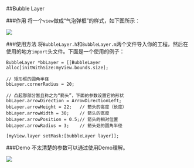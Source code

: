 ##Bubble Layer

###作用 
将一个`view`做成“气泡弹框”的样式，如下图所示：

![](https://ws3.sinaimg.cn/large/006tNbRwgy1fw3lxuse6ej313r0m11kx.jpg)

###使用方法
将`BubbleLayer.h`和`BubbleLayer.m`两个文件导入你的工程，然后在使用的地方`import`头文件。下面是一个使用的例子：

```objc
BubbleLayer *bbLayer = [[BubbleLayer alloc]initWithSize:myView.bounds.size];

// 矩形框的圆角半径
bbLayer.cornerRadius = 20;

// 凸起那部分暂且称之为“箭头”，下面的参数设置它的形状
bbLayer.arrowDirection = ArrowDirectionLeft;
bbLayer.arrowHeight = 22;   // 箭头的高度（长度）
bbLayer.arrowWidth = 30;    // 箭头的宽度
bbLayer.arrowPosition = 0.5;// 箭头的相对位置
bbLayer.arrowRadius = 3;    // 箭头处的圆角半径

[myView.layer setMask:[bubbleLayer layer]];

```


###Demo
不太清楚的参数可以通过使用Demo理解。

![](https://ws1.sinaimg.cn/large/006tNbRwgy1fw3m9v9keuj30ku112qjh.jpg)

